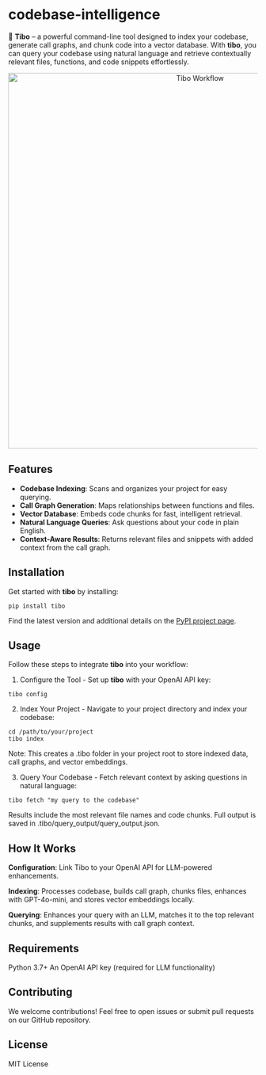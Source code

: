 # codebase-intelligence
🧩 **Tibo** – a powerful command-line tool designed to index your codebase, generate call graphs, and chunk code into a vector database. With **tibo**, you can query your codebase using natural language and retrieve contextually relevant files, functions, and code snippets effortlessly.

<p align="center">
  <img width="759" alt="Tibo Workflow" src="https://github.com/user-attachments/assets/1475103e-9810-420f-8ec2-c25d905ea543" />
</p>

## Features
- **Codebase Indexing**: Scans and organizes your project for easy querying.
- **Call Graph Generation**: Maps relationships between functions and files.
- **Vector Database**: Embeds code chunks for fast, intelligent retrieval.
- **Natural Language Queries**: Ask questions about your code in plain English.
- **Context-Aware Results**: Returns relevant files and snippets with added context from the call graph.
  
## Installation
Get started with **tibo** by installing:
```
pip install tibo
```
Find the latest version and additional details on the [PyPI project page](https://pypi.org/project/tibo/).

## Usage
Follow these steps to integrate **tibo** into your workflow:

1. Configure the Tool - Set up **tibo** with your OpenAI API key:
```
tibo config
```


2. Index Your Project - Navigate to your project directory and index your codebase:
```
cd /path/to/your/project
tibo index
```
Note: This creates a .tibo folder in your project root to store indexed data, call graphs, and vector embeddings.


3. Query Your Codebase - Fetch relevant context by asking questions in natural language:
```
tibo fetch "my query to the codebase"
```
Results include the most relevant file names and code chunks.
Full output is saved in .tibo/query_output/query_output.json.

## How It Works
**Configuration**: Link Tibo to your OpenAI API for LLM-powered enhancements.

**Indexing**: Processes codebase, builds call graph, chunks files, enhances with GPT-4o-mini, and stores vector embeddings locally.

**Querying**: Enhances your query with an LLM, matches it to the top relevant chunks, and supplements results with call graph context.


## Requirements
Python 3.7+
An OpenAI API key (required for LLM functionality)

## Contributing
We welcome contributions! Feel free to open issues or submit pull requests on our GitHub repository.

## License
MIT License
